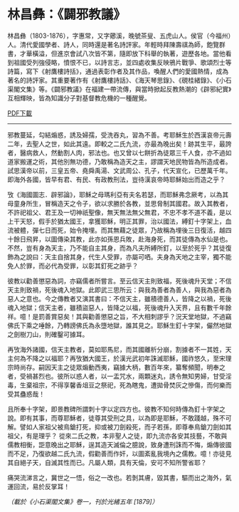# 林昌彝：《闢邪教議》

林昌彝（1803-1876），字惠常，又字薌溪，晚號茶叟、五虎山人。侯官（今福州）人。清代愛國學者、詩人，同時還是著名詩評家。年輕時拜陳壽祺為師，飽覽群書，才華橫溢，但進京會試八次皆不第，隨即放下科舉的執著，遊歷各地。當他看到祖國受列強侵略，憤恨不已，以詩言志，並四處收集反映鴉片戰爭、歌頌烈士等詩篇，寫下《射鷹樓詩括》，通過表彰作者及其作品，喚醒人們的愛國熱情，成為著名的詩評家。其重要著作有《射鷹樓詩話》、《海天琴思錄》、《硯桂緒錄》、《小石渠閣文集》等。《闢邪教議》在福建一帶流傳，與當時掀起反教熱潮的《辟邪紀實》互相輝映，皆為知識分子對基督教危機的一種醒覺。

[PDF下載](闢邪教議.pdf)

***

邪教蔓延，勾結煽惑，誘及婦孺，受洗吞丸，習為不善。考耶穌生於西漢哀帝元壽二年，去聖人之世，如此其遠。即較之二氏九流，亦最為晚出矣！跡其生平，最誇者，醫病救人，然動割人肉，邪法也。也又曾以七餅折為徒眾三千人食，亦不過如道家搬運之術，其他別無功德，乃敢稱為造天之主，謬謂天地民物皆為所造成者。試思漢帝以前，三皇五帝、堯舜禹湯、文武周公、孔子，代天宣化，已歷萬千年。即海外各國，皆早有君、有民、有政教刑法，豈待漢哀帝時耶穌始出而造之乎？

攷《海國圖志．辟邪論》，耶穌之母瑪利亞有夫名若瑟，而耶穌弗念厥考，以為其母童身所生，冒稱造天之令子，欲以求勝於各教，並思脅制其國君。故入其教者，不許祀祖父、君王及一切神祇聖像，無天無法無父無君，不忠不孝不道不義，是以上干天怒，假手於猶太國王，拿獲耶穌，明正其罪，治以國法，縛釘十字架上，血流被體，彈七日而死，始令掩埋。而其無藉之徒眾，乃故稱為埋後三日復活，越四十餘日飛昇，以圖傳染其教，此亦如孫恩兵敗，赴海身死，而其徒傳為水仙是也。不然，豈有身為天主，乃不能自主其身，而為凡夫所縛所釘，以至於死乎？其徒復飾為之說曰：天主自捨其身，代生人受罪，亦屬可哂。夫身為天地之主宰，獨不能免人於罪，而必代為受罪，以彰其釘死之跡乎？

彼教以勸善懲惡為詞，亦竊儒者所嘗言。至云信天主則致福，死後魂升天堂；不信天主則致禍，死後魂入地獄。此即武三思所云：與我為善者為善人，與我為惡者為惡人之意也。今之傳教者又演其書曰：不信天主，雖積德善人，皆降之以禍，死後魂入地獄；信天主者，雖積盜惡人，皆降之以福，死後魂升入天界，且有數千年餘祥。噫！是罰善賞惡矣！其與勸善懲惡之旨，不大相刺謬乎？況天堂地獄，不過竊佛氏下乘之唾餘，乃轉謗佛氏為永墮地獄，誰其見之。耶穌生釘十字架，儼然地獄之劍樹刀山，則確鑿可據耳。

再攷海外諸國，信天主教者，莫如耶馬尼，而其國離析分崩，割據者不一其姓，天主何為不降之以福耶？再攷猶大國王，於漢光武初年誅滅耶穌，國祚悠久，至宋理宗時尚存。嗣因天主之徒眾煽動西夷，竊據大柄，數百年來，纂奪頻聞，明奉之者，受禍甚烈也。彼所以惑人者，以一盂咒水，兩顆迷丸，誘令無知男婦，甘受淫毒，生棄祖宗，不得享馨香俎豆之祭祀，死為瞎鬼，遭拋骨焚灰之慘傷，而何樂而受其蠱惑哉！

且所奉十字架，即景教碑所謂刺十字以定四方也。彼教不知何時傳為釘十字架之說。即有其事，而尊耶穌者，徒尊其受刑之具，以為即是耶穌，不敢踐越，殊不可解。譬如人家祖父被鳥鎗打死，抑或被刀劍殺死，而子若孫，即尊奉鳥鎗刀劍如其祖父，有是理乎？
從來二氏之教，本非聖人之徒，即九流亦各安其技藝，不敢與儒教相衡，詎意晚出之耶穌，逞其造天滅倫之臆說，致身遭刑誅而不悔，煽傳彼國而不足，乃復欲越二氏九流，假勸善而作奸，以圖紊亂我境內之儒教。噫！亦徒見其自絕子天，自滅其性而已。凡屬人類，具有天倫，安可不知所警省耶？

痛哭流涕言之，冀世之一悟，俗之一改也。若剝其膚，毀其書，驅而出之海外，氣運回流，易於反掌耳！

*（載於《小石渠閣文集》卷一，刊於光緒五年 [1879]）*
